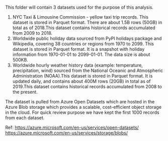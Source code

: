 This folder will contain 3 datasets used for the purpose of this analysis.

1. NYC Taxi & Limousine Commission - yellow taxi trip records. This dataset is stored in Parquet format. There are about 1.5B rows (50GB) in total as of 2018.This dataset contains historical records accumulated from 2009 to 2018.
2. Worldwide public holiday data sourced from PyPI holidays package and Wikipedia, covering 38 countries or regions from 1970 to 2099. This dataset is stored in Parquet format. It is a snapshot with holiday information from 1970-01-01 to 2099-01-01. The data size is about 500KB.
3. Worldwide hourly weather history data (example: temperature, precipitation, wind) sourced from the National Oceanic and Atmospheric Administration (NOAA).This dataset is stored in Parquet format. It is updated daily, and contains about 400M rows (20GB) in total as of 2019.This dataset contains historical records accumulated from 2008 to the present.

The dataset is pulled from Azure Open Datasets which are hosted in the Azure Blob storage which provides a scalable, cost-efficient object storage in the cloud.
For quick review purpose we have kept the first 1000 records from each dataset.


Ref:
<https://azure.microsoft.com/en-us/services/open-datasets/>
<https://azure.microsoft.com/en-us/services/storage/blobs/>


